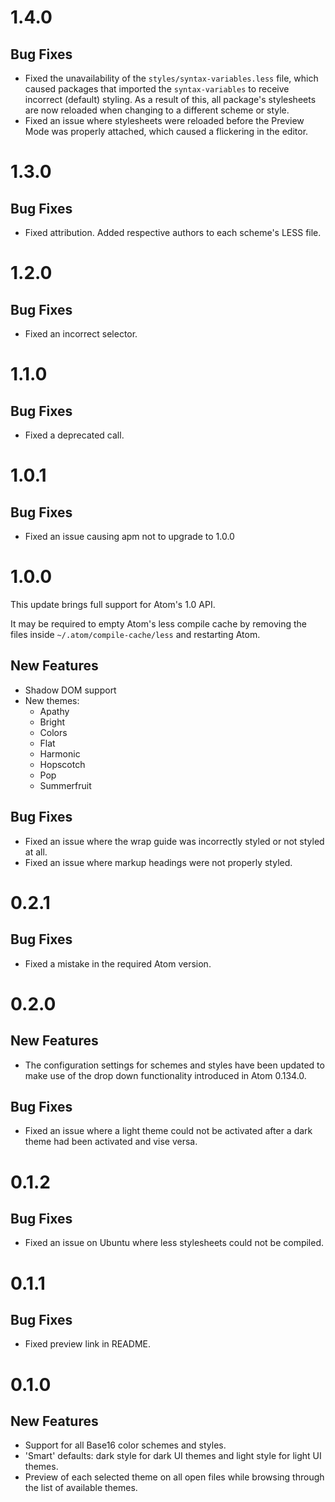1.4.0
=====

## Bug Fixes
- Fixed the unavailability of the `styles/syntax-variables.less` file, which caused packages that imported the `syntax-variables` to receive incorrect (default) styling. As a result of this, all package's stylesheets are now reloaded when changing to a different scheme or style.
- Fixed an issue where stylesheets were reloaded before the Preview Mode was properly attached, which caused a flickering in the editor.

1.3.0
=====

## Bug Fixes
- Fixed attribution. Added respective authors to each scheme's LESS file.

1.2.0
=====

## Bug Fixes
- Fixed an incorrect selector.

1.1.0
=====

## Bug Fixes
- Fixed a deprecated call.

1.0.1
=====

## Bug Fixes
- Fixed an issue causing apm not to upgrade to 1.0.0

1.0.0
=====

This update brings full support for Atom's 1.0 API.

It may be required to empty Atom's less compile cache by removing the files inside `~/.atom/compile-cache/less` and restarting Atom.

## New Features
- Shadow DOM support
- New themes:
  - Apathy
  - Bright
  - Colors
  - Flat
  - Harmonic
  - Hopscotch
  - Pop
  - Summerfruit

## Bug Fixes
- Fixed an issue where the wrap guide was incorrectly styled or not styled at all.
- Fixed an issue where markup headings were not properly styled.

0.2.1
=====

## Bug Fixes
- Fixed a mistake in the required Atom version.

0.2.0
=====

## New Features
- The configuration settings for schemes and styles have been updated to make use of the drop down functionality introduced in Atom 0.134.0.

## Bug Fixes
- Fixed an issue where a light theme could not be activated after a dark theme had been activated and vise versa.

0.1.2
=====

## Bug Fixes
- Fixed an issue on Ubuntu where less stylesheets could not be compiled.

0.1.1
=====

## Bug Fixes
- Fixed preview link in README.

0.1.0
=====

## New Features
- Support for all Base16 color schemes and styles.
- 'Smart' defaults: dark style for dark UI themes and light style for light UI themes.
- Preview of each selected theme on all open files while browsing through the list of available themes.
